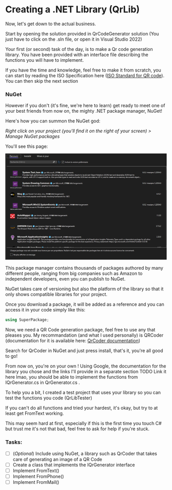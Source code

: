 # Creating a .NET Library (QrLib)

Now, let's get down to the actual business.

Start by opening the solution provided in QrCodeGenerator solution (You just have to click on the .sln file, or open it in Visual Studio 2022)

Your first (or second) task of the day, is to make a Qr code generation library.
You have been provided with an interface file describing the functions you will have to implement.

If you have the time and knowledge, feel free to make it from scratch, you can start by reading the ISO Specification here ([ISO Standard for QR code](https://www.swisseduc.ch/informatik/theoretische_informatik/qr_codes/docs/qr_standard.pdf)). You can then skip the next section

### NuGet
However if you don't (it's fine, we're here to learn) get ready to meet one of your best friends from now on, the mighty .NET package manager, NuGet!

Here's how you can summon the NuGet god:

*Right click on your project (you'll find it on the right of your screen) > Manage NuGet packages*

You'll see this page:

![A NuGet view](./img/nuget.png)

This package manager contains thousands of packages authored by many different people, ranging from big companies such as Amazon to independent developers, even you can publish to NuGet.

NuGet takes care of versioning but also the platform of the library so that it only shows compatible libraries for your project.

Once you download a package, it will be added as a reference and you can access it in your code simply like this:

```C#
using SuperPackage;
```

Now, we need a QR Code generation package, feel free to use any that pleases you. My recommandation (and what I used personally) is QRCoder (documentation for it is available here: [QrCoder documentation](https://github.com/codebude/QRCoder))

Search for QrCoder in NuGet and just press install, that's it, you're all good to go!

From now on, you're on your own ! Using Google, the documentation for the library you chose and the links I'll provide in a separate section TODO Link it here lmao, you should be able to implement the functions from IQrGenerator.cs in QrGenerator.cs .

To help you a bit, I created a test project that uses your library so you can test the functions you code (QrLibTester)

If you can't do all functions and tried your hardest, it's okay, but try to at least get FromText working.

This may seem hard at first, especially if this is the first time you touch C# but trust me it's not that bad, feel free to ask for help if you're stuck.

### Tasks:
- [ ] (*Optional*) Include using NuGet, a library such as QrCoder that takes care of generating an image of a QR Code
- [ ] Create a class that implements the IQrGenerator interface
- [ ] Implement FromText()
- [ ] Implement FromPhone()
- [ ] Implement FromMail()
